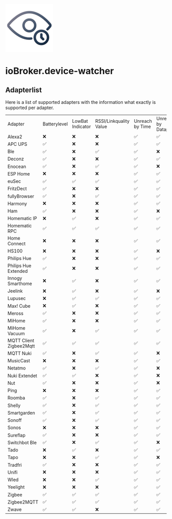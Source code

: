 ![Logo](../../admin/device-watcher.png)

# ioBroker.device-watcher

## Adapterlist

Here is a list of supported adapters with the information what exactly is supported per adapter.

  <table>
        <tbody>
          <tr>
            <td class="column0 style0 s">Adapter</td>
            <td class="column1 style0 s">Batterylevel</td>
            <td class="column2 style0 s">LowBat Indicator</td>
            <td class="column3 style0 s">RSSI/Linkquality Value</td>
            <td class="column4 style0 s">Unreach by Time</td>
            <td class="column5 style0 s">Unreach by Datapoint</td>
            <td class="column6 style0 s">Update Datapoint</td>
          </tr>
          <tr>
            <td class="column0 style0 s">Alexa2</td>
            <td class="column1 style0 s">❌</td>
            <td class="column2 style0 s">❌</td>
            <td class="column3 style0 s">❌</td>
            <td class="column4 style0 s">✅</td>
            <td class="column5 style0 s">✅</td>
            <td class="column6 style0 s">❌</td>
          </tr>
          <tr>
            <td class="column0 style0 s">APC UPS</td>
            <td class="column1 style0 s">✅</td>
            <td class="column2 style0 s">❌</td>
            <td class="column3 style0 s">❌</td>
            <td class="column4 style0 s">✅</td>
            <td class="column5 style0 s">✅</td>
            <td class="column6 style0 s">❌</td>
          </tr>
          <tr>
            <td class="column0 style0 s">Ble</td>
            <td class="column1 style0 s">✅</td>
            <td class="column2 style0 s">❌</td>
            <td class="column3 style0 s">✅</td>
            <td class="column4 style0 s">✅</td>
            <td class="column5 style0 s">❌</td>
            <td class="column6 style0 s">❌</td>
          </tr>
          <tr>
            <td class="column0 style0 s">Deconz</td>
            <td class="column1 style0 s">✅</td>
            <td class="column2 style0 s">❌</td>
            <td class="column3 style0 s">❌</td>
            <td class="column4 style0 s">✅</td>
            <td class="column5 style0 s">✅</td>
            <td class="column6 style0 s">❌</td>
          </tr>
          <tr>
            <td class="column0 style0 s">Enocean</td>
            <td class="column1 style0 s">✅</td>
            <td class="column2 style0 s">❌</td>
            <td class="column3 style0 s">✅</td>
            <td class="column4 style0 s">✅</td>
            <td class="column5 style0 s">❌</td>
            <td class="column6 style0 s">❌</td>
          </tr>
          <tr>
            <td class="column0 style0 s">ESP Home</td>
            <td class="column1 style0 s">❌</td>
            <td class="column2 style0 s">❌</td>
            <td class="column3 style0 s">❌</td>
            <td class="column4 style0 s">✅</td>
            <td class="column5 style0 s">✅</td>
            <td class="column6 style0 s">❌</td>
          </tr>
          <tr>
            <td class="column0 style0 s">euSec</td>
            <td class="column1 style0 s">✅</td>
            <td class="column2 style0 s">✅</td>
            <td class="column3 style0 s">✅</td>
            <td class="column4 style0 s">✅</td>
            <td class="column5 style0 s">✅</td>
            <td class="column6 style0 s">❌</td>
          </tr>
          <tr>
            <td class="column0 style0 s">FritzDect</td>
            <td class="column1 style0 s">✅</td>
            <td class="column2 style0 s">❌</td>
            <td class="column3 style0 s">❌</td>
            <td class="column4 style0 s">✅</td>
            <td class="column5 style0 s">✅</td>
            <td class="column6 style0 s">❌</td>
          </tr>
          <tr>
            <td class="column0 style0 s">fullyBrowser</td>
            <td class="column1 style0 s">✅</td>
            <td class="column2 style0 s">❌</td>
            <td class="column3 style0 s">✅</td>
            <td class="column4 style0 s">✅</td>
            <td class="column5 style0 s">✅</td>
            <td class="column6 style0 s">❌</td>
          </tr>
          <tr>
            <td class="column0 style0 s">Harmony</td>
            <td class="column1 style0 s">❌</td>
            <td class="column2 style0 s">❌</td>
            <td class="column3 style0 s">❌</td>
            <td class="column4 style0 s">✅</td>
            <td class="column5 style0 s">✅</td>
            <td class="column6 style0 s">❌</td>
          </tr>
          <tr>
            <td class="column0 style0 s">Ham</td>
            <td class="column1 style0 s">✅</td>
            <td class="column2 style0 s">❌</td>
            <td class="column3 style0 s">❌</td>
            <td class="column4 style0 s">✅</td>
            <td class="column5 style0 s">❌</td>
            <td class="column6 style0 s">❌</td>
          </tr>
          <tr>
            <td class="column0 style0 s">Homematic IP</td>
            <td class="column1 style0 s">❌</td>
            <td class="column2 style0 s">✅</td>
            <td class="column3 style0 s">❌</td>
            <td class="column4 style0 s">✅</td>
            <td class="column5 style0 s">✅</td>
            <td class="column6 style0 s">❌</td>
          </tr>
          <tr>
            <td class="column0 style0 s">Homematic RPC</td>
            <td class="column1 style0 s">✅</td>
            <td class="column2 style0 s">✅</td>
            <td class="column3 style0 s">✅</td>
            <td class="column4 style0 s">✅</td>
            <td class="column5 style0 s">✅</td>
            <td class="column6 style0 s">❌</td>
          </tr>
          <tr>
            <td class="column0 style0 s">Home Connect</td>
            <td class="column1 style0 s">❌</td>
            <td class="column2 style0 s">❌</td>
            <td class="column3 style0 s">❌</td>
            <td class="column4 style0 s">✅</td>
            <td class="column5 style0 s">✅</td>
            <td class="column6 style0 s">❌</td>
          </tr>
          <tr>
            <td class="column0 style0 s">HS100</td>
            <td class="column1 style0 s">❌</td>
            <td class="column2 style0 s">❌</td>
            <td class="column3 style0 s">❌</td>
            <td class="column4 style0 s">✅</td>
            <td class="column5 style0 s">❌</td>
            <td class="column6 style0 s">❌</td>
          </tr>
          <tr>
            <td class="column0 style0 s">Philips Hue</td>
            <td class="column1 style0 s">✅</td>
            <td class="column2 style0 s">❌</td>
            <td class="column3 style0 s">❌</td>
            <td class="column4 style0 s">✅</td>
            <td class="column5 style0 s">✅</td>
            <td class="column6 style0 s">❌</td>
          </tr>
          <tr>
            <td class="column0 style0 s">Philips Hue Extended</td>
            <td class="column1 style0 s">✅</td>
            <td class="column2 style0 s">❌</td>
            <td class="column3 style0 s">❌</td>
            <td class="column4 style0 s">✅</td>
            <td class="column5 style0 s">✅</td>
            <td class="column6 style0 s">❌</td>
          </tr>
          <tr>
            <td class="column0 style0 s">Innogy Smarthome</td>
            <td class="column1 style0 s">❌</td>
            <td class="column2 style0 s">✅</td>
            <td class="column3 style0 s">❌</td>
            <td class="column4 style0 s">✅</td>
            <td class="column5 style0 s">✅</td>
            <td class="column6 style0 s">❌</td>
          </tr>
          <tr>
            <td class="column0 style0 s">Jeelink</td>
            <td class="column1 style0 s">❌</td>
            <td class="column2 style0 s">✅</td>
            <td class="column3 style0 s">❌</td>
            <td class="column4 style0 s">✅</td>
            <td class="column5 style0 s">❌</td>
            <td class="column6 style0 s">❌</td>
          </tr>
          <tr>
            <td class="column0 style0 s">Lupusec</td>
            <td class="column1 style0 s">❌</td>
            <td class="column2 style0 s">✅</td>
            <td class="column3 style0 s">✅</td>
            <td class="column4 style0 s">✅</td>
            <td class="column5 style0 s">✅</td>
            <td class="column6 style0 s">❌</td>
          </tr>
          <tr>
            <td class="column0 style0 s">Max! Cube</td>
            <td class="column1 style0 s">❌</td>
            <td class="column2 style0 s">✅</td>
            <td class="column3 style0 s">❌</td>
            <td class="column4 style0 s">✅</td>
            <td class="column5 style0 s">✅</td>
            <td class="column6 style0 s">❌</td>
          </tr>
          <tr>
            <td class="column0 style0 s">Meross</td>
            <td class="column1 style0 s">✅</td>
            <td class="column2 style0 s">❌</td>
            <td class="column3 style0 s">❌</td>
            <td class="column4 style0 s">✅</td>
            <td class="column5 style0 s">✅</td>
            <td class="column6 style0 s">❌</td>
          </tr>
          <tr>
            <td class="column0 style0 s">MiHome</td>
            <td class="column1 style0 s">✅</td>
            <td class="column2 style0 s">❌</td>
            <td class="column3 style0 s">❌</td>
            <td class="column4 style0 s">✅</td>
            <td class="column5 style0 s">✅</td>
            <td class="column6 style0 s">❌</td>
          </tr>
          <tr>
            <td class="column0 style0 s">MiHome Vacuum</td>
            <td class="column1 style0 s">✅</td>
            <td class="column2 style0 s">❌</td>
            <td class="column3 style0 s">✅</td>
            <td class="column4 style0 s">✅</td>
            <td class="column5 style0 s">✅</td>
            <td class="column6 style0 s">❌</td>
          </tr>
          <tr>
            <td class="column0 style0 s">MQTT Client Zigbee2Mqtt</td>
            <td class="column1 style0 s">✅</td>
            <td class="column2 style0 s">✅</td>
            <td class="column3 style0 s">✅</td>
            <td class="column4 style0 s">✅</td>
            <td class="column5 style0 s">✅</td>
            <td class="column6 style0 s">❌</td>
          </tr>
          <tr>
            <td class="column0 style0 s">MQTT Nuki</td>
            <td class="column1 style0 s">✅</td>
            <td class="column2 style0 s">❌</td>
            <td class="column3 style0 s">✅</td>
            <td class="column4 style0 s">✅</td>
            <td class="column5 style0 s">❌</td>
            <td class="column6 style0 s">❌</td>
          </tr>
          <tr>
            <td class="column0 style0 s">MusicCast</td>
            <td class="column1 style0 s">❌</td>
            <td class="column2 style0 s">❌</td>
            <td class="column3 style0 s">❌</td>
            <td class="column4 style0 s">✅</td>
            <td class="column5 style0 s">✅</td>
            <td class="column6 style0 s">❌</td>
          </tr>
          <tr>
            <td class="column0 style0 s">Netatmo</td>
            <td class="column1 style0 s">✅</td>
            <td class="column2 style0 s">❌</td>
            <td class="column3 style0 s">✅</td>
            <td class="column4 style0 s">✅</td>
            <td class="column5 style0 s">❌</td>
            <td class="column6 style0 s">❌</td>
          </tr>
          <tr>
            <td class="column0 style0 s">Nuki Extendet</td>
            <td class="column1 style0 s">✅</td>
            <td class="column2 style0 s">✅</td>
            <td class="column3 style0 s">❌</td>
            <td class="column4 style0 s">✅</td>
            <td class="column5 style0 s">❌</td>
            <td class="column6 style0 s">❌</td>
          </tr>
          <tr>
            <td class="column0 style0 s">Nut</td>
            <td class="column1 style0 s">✅</td>
            <td class="column2 style0 s">❌</td>
            <td class="column3 style0 s">❌</td>
            <td class="column4 style0 s">✅</td>
            <td class="column5 style0 s">❌</td>
            <td class="column6 style0 s">❌</td>
          </tr>
          <tr>
            <td class="column0 style0 s">Ping</td>
            <td class="column1 style0 s">❌</td>
            <td class="column2 style0 s">❌</td>
            <td class="column3 style0 s">❌</td>
            <td class="column4 style0 s">✅</td>
            <td class="column5 style0 s">✅</td>
            <td class="column6 style0 s">❌</td>
          </tr>
          <tr>
            <td class="column0 style0 s">Roomba</td>
            <td class="column1 style0 s">✅</td>
            <td class="column2 style0 s">❌</td>
            <td class="column3 style0 s">✅</td>
            <td class="column4 style0 s">✅</td>
            <td class="column5 style0 s">✅</td>
            <td class="column6 style0 s">❌</td>
          </tr>
          <tr>
            <td class="column0 style0 s">Shelly</td>
            <td class="column1 style0 s">✅</td>
            <td class="column2 style0 s">❌</td>
            <td class="column3 style0 s">✅</td>
            <td class="column4 style0 s">✅</td>
            <td class="column5 style0 s">✅</td>
            <td class="column6 style0 s">✅</td>
          </tr>
          <tr>
            <td class="column0 style0 s">Smartgarden</td>
            <td class="column1 style0 s">✅</td>
            <td class="column2 style0 s">❌</td>
            <td class="column3 style0 s">✅</td>
            <td class="column4 style0 s">✅</td>
            <td class="column5 style0 s">✅</td>
            <td class="column6 style0 s">❌</td>
          </tr>
          <tr>
            <td class="column0 style0 s">Sonoff</td>
            <td class="column1 style0 s">✅</td>
            <td class="column2 style0 s">❌</td>
            <td class="column3 style0 s">✅</td>
            <td class="column4 style0 s">✅</td>
            <td class="column5 style0 s">✅</td>
            <td class="column6 style0 s">❌</td>
          </tr>
          <tr>
            <td class="column0 style0 s">Sonos</td>
            <td class="column1 style0 s">❌</td>
            <td class="column2 style0 s">❌</td>
            <td class="column3 style0 s">❌</td>
            <td class="column4 style0 s">✅</td>
            <td class="column5 style0 s">✅</td>
            <td class="column6 style0 s">❌</td>
          </tr>
          <tr>
            <td class="column0 style0 s">Sureflap</td>
            <td class="column1 style0 s">✅</td>
            <td class="column2 style0 s">❌</td>
            <td class="column3 style0 s">❌</td>
            <td class="column4 style0 s">✅</td>
            <td class="column5 style0 s">✅</td>
            <td class="column6 style0 s">❌</td>
          </tr>
          <tr>
            <td class="column0 style0 s">Switchbot Ble</td>
            <td class="column1 style0 s">✅</td>
            <td class="column2 style0 s">❌</td>
            <td class="column3 style0 s">✅</td>
            <td class="column4 style0 s">✅</td>
            <td class="column5 style0 s">❌</td>
            <td class="column6 style0 s">❌</td>
          </tr>
          <tr>
            <td class="column0 style0 s">Tado</td>
            <td class="column1 style0 s">❌</td>
            <td class="column2 style0 s">✅</td>
            <td class="column3 style0 s">❌</td>
            <td class="column4 style0 s">✅</td>
            <td class="column5 style0 s">✅</td>
            <td class="column6 style0 s">❌</td>
          </tr>
          <tr>
            <td class="column0 style0 s">Tapo</td>
            <td class="column1 style0 s">❌</td>
            <td class="column2 style0 s">❌</td>
            <td class="column3 style0 s">✅</td>
            <td class="column4 style0 s">✅</td>
            <td class="column5 style0 s">❌</td>
            <td class="column6 style0 s">❌</td>
          </tr>
          <tr>
            <td class="column0 style0 s">Tradfri</td>
            <td class="column1 style0 s">✅</td>
            <td class="column2 style0 s">❌</td>
            <td class="column3 style0 s">❌</td>
            <td class="column4 style0 s">✅</td>
            <td class="column5 style0 s">✅</td>
            <td class="column6 style0 s">❌</td>
          </tr>
          <tr>
            <td class="column0 style0 s">Unifi</td>
            <td class="column1 style0 s">❌</td>
            <td class="column2 style0 s">❌</td>
            <td class="column3 style0 s">❌</td>
            <td class="column4 style0 s">✅</td>
            <td class="column5 style0 s">✅</td>
            <td class="column6 style0 s">✅</td>
          </tr>
          <tr>
            <td class="column0 style0 s">Wled</td>
            <td class="column1 style0 s">❌</td>
            <td class="column2 style0 s">❌</td>
            <td class="column3 style0 s">✅</td>
            <td class="column4 style0 s">✅</td>
            <td class="column5 style0 s">✅</td>
            <td class="column6 style0 s">❌</td>
          </tr>
          <tr>
            <td class="column0 style0 s">Yeelight</td>
            <td class="column1 style0 s">❌</td>
            <td class="column2 style0 s">❌</td>
            <td class="column3 style0 s">❌</td>
            <td class="column4 style0 s">✅</td>
            <td class="column5 style0 s">✅</td>
            <td class="column6 style0 s">❌</td>
          </tr>
          <tr>
            <td class="column0 style0 s">Zigbee</td>
            <td class="column1 style0 s">✅</td>
            <td class="column2 style0 s">✅</td>
            <td class="column3 style0 s">✅</td>
            <td class="column4 style0 s">✅</td>
            <td class="column5 style0 s">✅</td>
            <td class="column6 style0 s">❌</td>
          </tr>
          <tr>
            <td class="column0 style0 s">Zigbee2MQTT</td>
            <td class="column1 style0 s">✅</td>
            <td class="column2 style0 s">✅</td>
            <td class="column3 style0 s">✅</td>
            <td class="column4 style0 s">✅</td>
            <td class="column5 style0 s">✅</td>
            <td class="column6 style0 s">❌</td>
          </tr>
          <tr>
            <td class="column0 style0 s">Zwave</td>
            <td class="column1 style0 s">✅</td>
            <td class="column2 style0 s">✅</td>
            <td class="column3 style0 s">❌</td>
            <td class="column4 style0 s">✅</td>
            <td class="column5 style0 s">✅</td>
            <td class="column6 style0 s">❌</td>
          </tr>
        </tbody>
    </table>
